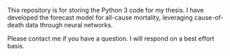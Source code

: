 This repository is for storing the Python 3 code for my thesis. I have developed the forecast model for all-cause mortality, leveraging cause-of-death data through neural networks.

Please contact me if you have a question. I will respond on a best effort basis.
